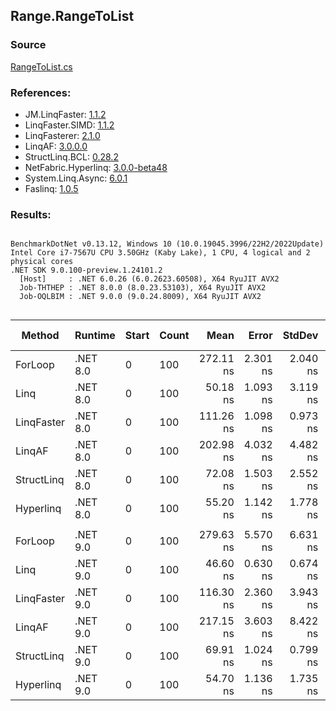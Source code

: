 ﻿## Range.RangeToList

### Source
[RangeToList.cs](../LinqBenchmarks/Range/RangeToList.cs)

### References:
- JM.LinqFaster: [1.1.2](https://www.nuget.org/packages/JM.LinqFaster/1.1.2)
- LinqFaster.SIMD: [1.1.2](https://www.nuget.org/packages/LinqFaster.SIMD/1.0.3)
- LinqFasterer: [2.1.0](https://www.nuget.org/packages/LinqFasterer/2.1.0)
- LinqAF: [3.0.0.0](https://www.nuget.org/packages/LinqAF/3.0.0.0)
- StructLinq.BCL: [0.28.2](https://www.nuget.org/packages/StructLinq/0.28.2)
- NetFabric.Hyperlinq: [3.0.0-beta48](https://www.nuget.org/packages/NetFabric.Hyperlinq/3.0.0-beta48)
- System.Linq.Async: [6.0.1](https://www.nuget.org/packages/System.Linq.Async/6.0.1)
- Faslinq: [1.0.5](https://www.nuget.org/packages/Faslinq/1.0.5)

### Results:
```

BenchmarkDotNet v0.13.12, Windows 10 (10.0.19045.3996/22H2/2022Update)
Intel Core i7-7567U CPU 3.50GHz (Kaby Lake), 1 CPU, 4 logical and 2 physical cores
.NET SDK 9.0.100-preview.1.24101.2
  [Host]     : .NET 6.0.26 (6.0.2623.60508), X64 RyuJIT AVX2
  Job-THTHEP : .NET 8.0.0 (8.0.23.53103), X64 RyuJIT AVX2
  Job-OQLBIM : .NET 9.0.0 (9.0.24.8009), X64 RyuJIT AVX2


```
| Method     | Runtime  | Start | Count | Mean      | Error    | StdDev   | Median    | Ratio        | RatioSD | Gen0   | Allocated | Alloc Ratio |
|----------- |--------- |------ |------ |----------:|---------:|---------:|----------:|-------------:|--------:|-------:|----------:|------------:|
| ForLoop    | .NET 8.0 | 0     | 100   | 272.11 ns | 2.301 ns | 2.040 ns | 271.89 ns |     baseline |         | 0.5660 |    1184 B |             |
| Linq       | .NET 8.0 | 0     | 100   |  50.18 ns | 1.093 ns | 3.119 ns |  48.71 ns | 5.30x faster |   0.29x | 0.2372 |     496 B |  2.39x less |
| LinqFaster | .NET 8.0 | 0     | 100   | 111.26 ns | 1.098 ns | 0.973 ns | 110.80 ns | 2.45x faster |   0.02x | 0.4206 |     880 B |  1.35x less |
| LinqAF     | .NET 8.0 | 0     | 100   | 202.98 ns | 4.032 ns | 4.482 ns | 201.01 ns | 1.34x faster |   0.03x | 0.2179 |     456 B |  2.60x less |
| StructLinq | .NET 8.0 | 0     | 100   |  72.08 ns | 1.503 ns | 2.552 ns |  70.90 ns | 3.78x faster |   0.12x | 0.2180 |     456 B |  2.60x less |
| Hyperlinq  | .NET 8.0 | 0     | 100   |  55.20 ns | 1.142 ns | 1.778 ns |  54.31 ns | 4.91x faster |   0.21x | 0.2180 |     456 B |  2.60x less |
|            |          |       |       |           |          |          |           |              |         |        |           |             |
| ForLoop    | .NET 9.0 | 0     | 100   | 279.63 ns | 5.570 ns | 6.631 ns | 277.23 ns |     baseline |         | 0.5660 |    1184 B |             |
| Linq       | .NET 9.0 | 0     | 100   |  46.60 ns | 0.630 ns | 0.674 ns |  46.36 ns | 6.02x faster |   0.17x | 0.2372 |     496 B |  2.39x less |
| LinqFaster | .NET 9.0 | 0     | 100   | 116.30 ns | 2.360 ns | 3.943 ns | 115.03 ns | 2.37x faster |   0.11x | 0.4206 |     880 B |  1.35x less |
| LinqAF     | .NET 9.0 | 0     | 100   | 217.15 ns | 3.603 ns | 8.422 ns | 213.25 ns | 1.29x faster |   0.04x | 0.2179 |     456 B |  2.60x less |
| StructLinq | .NET 9.0 | 0     | 100   |  69.91 ns | 1.024 ns | 0.799 ns |  69.89 ns | 4.03x faster |   0.13x | 0.2180 |     456 B |  2.60x less |
| Hyperlinq  | .NET 9.0 | 0     | 100   |  54.70 ns | 1.136 ns | 1.735 ns |  54.02 ns | 5.13x faster |   0.22x | 0.2180 |     456 B |  2.60x less |
